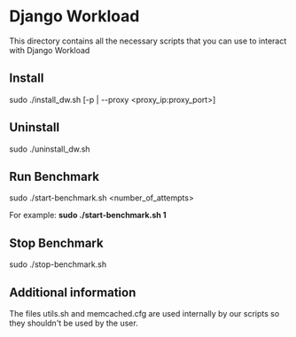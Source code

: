 # Django Workload

This directory contains all the necessary scripts that you can use to interact with Django Workload

## Install

sudo ./install_dw.sh [-p | --proxy <proxy_ip:proxy_port>]

## Uninstall

sudo ./uninstall_dw.sh

## Run Benchmark

sudo ./start-benchmark.sh <number_of_attempts>

For example: **sudo ./start-benchmark.sh 1**

## Stop Benchmark

sudo ./stop-benchmark.sh

## Additional information

The files utils.sh and memcached.cfg are used internally by our scripts so they shouldn't be used by the user.
